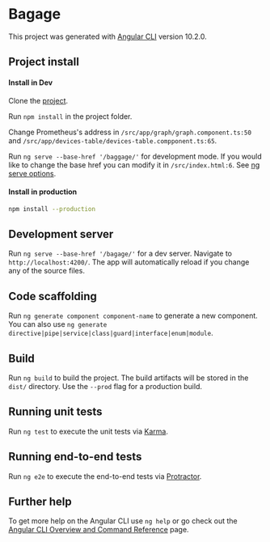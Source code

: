# Bagage

This project was generated with [Angular CLI](https://github.com/angular/angular-cli) version 10.2.0.

## Project install

#### Install in Dev
Clone the [project](https://github.com/GhioRodolphe/bagage.git).

Run `npm install` in the project folder.

Change Prometheus's address in `/src/app/graph/graph.component.ts:50` and `/src/app/devices-table/devices-table.compponent.ts:65`.

Run `ng serve --base-href '/baggage/'` for development mode. If you would like to change the base href you can modify it in `/src/index.html:6`.
See [ng serve options](https://angular.io/cli/serve).

#### Install in production
 ```bash
 npm install --production 
 ```
 
## Development server

Run `ng serve --base-href '/bagage/'` for a dev server. Navigate to `http://localhost:4200/`. The app will automatically reload if you change any of the source files.

## Code scaffolding

Run `ng generate component component-name` to generate a new component. You can also use `ng generate directive|pipe|service|class|guard|interface|enum|module`.

## Build

Run `ng build` to build the project. The build artifacts will be stored in the `dist/` directory. Use the `--prod` flag for a production build.

## Running unit tests

Run `ng test` to execute the unit tests via [Karma](https://karma-runner.github.io).

## Running end-to-end tests

Run `ng e2e` to execute the end-to-end tests via [Protractor](http://www.protractortest.org/).

## Further help

To get more help on the Angular CLI use `ng help` or go check out the [Angular CLI Overview and Command Reference](https://angular.io/cli) page.
